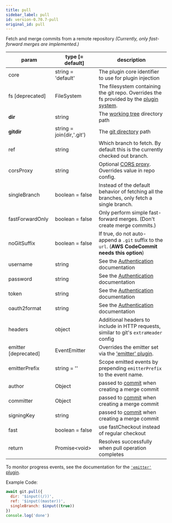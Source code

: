```yaml
---
title: pull
sidebar_label: pull
id: version-0.70.7-pull
original_id: pull
---
```


Fetch and merge commits from a remote repository *(Currently, only fast-forward merges are implemented.)*

| param                | type [= default]          | description                                                                                                |
| -------------------- | ------------------------- | ---------------------------------------------------------------------------------------------------------- |
| core                 | string = 'default'        | The plugin core identifier to use for plugin injection                                                     |
| fs [deprecated]      | FileSystem                | The filesystem containing the git repo. Overrides the fs provided by the [plugin system](./plugin_fs.md).  |
| **dir**              | string                    | The [working tree](dir-vs-gitdir.md) directory path                                                        |
| **gitdir**           | string = join(dir,'.git') | The [git directory](dir-vs-gitdir.md) path                                                                 |
| ref                  | string                    | Which branch to fetch. By default this is the currently checked out branch.                                |
| corsProxy            | string                    | Optional [CORS proxy](https://www.npmjs.com/%40isomorphic-git/cors-proxy). Overrides value in repo config. |
| singleBranch         | boolean = false           | Instead of the default behavior of fetching all the branches, only fetch a single branch.                  |
| fastForwardOnly      | boolean = false           | Only perform simple fast-forward merges. (Don't create merge commits.)                                     |
| noGitSuffix          | boolean = false           | If true, do not auto-append a `.git` suffix to the `url`. (**AWS CodeCommit needs this option**)           |
| username             | string                    | See the [Authentication](./authentication.html) documentation                                              |
| password             | string                    | See the [Authentication](./authentication.html) documentation                                              |
| token                | string                    | See the [Authentication](./authentication.html) documentation                                              |
| oauth2format         | string                    | See the [Authentication](./authentication.html) documentation                                              |
| headers              | object                    | Additional headers to include in HTTP requests, similar to git's `extraHeader` config                      |
| emitter [deprecated] | EventEmitter              | Overrides the emitter set via the ['emitter' plugin](./plugin_emitter.md).                                 |
| emitterPrefix        | string = ''               | Scope emitted events by prepending `emitterPrefix` to the event name.                                      |
| author               | Object                    | passed to [commit](commit.md) when creating a merge commit                                                 |
| committer            | Object                    | passed to [commit](commit.md) when creating a merge commit                                                 |
| signingKey           | string                    | passed to [commit](commit.md) when creating a merge commit                                                 |
| fast                 | boolean = false           | use fastCheckout instead of regular checkout                                                               |
| return               | Promise\<void\>           | Resolves successfully when pull operation completes                                                        |

To monitor progress events, see the documentation for the [`'emitter'` plugin](./plugin_emitter.md).

Example Code:

```js live
await git.pull({
  dir: '$input((/))',
  ref: '$input((master))',
  singleBranch: $input((true))
})
console.log('done')
```

<script>
(function rewriteEditLink() {
  const el = document.querySelector('a.edit-page-link.button');
  if (el) {
    el.href = 'https://github.com/isomorphic-git/isomorphic-git/edit/master/src/commands/pull.js';
  }
})();
</script>